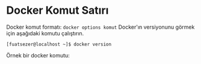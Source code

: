 # Docker Komut Satırı
Docker komut formatı: `docker options komut`
Docker'ın versiyonunu görmek için aşağıdaki komutu çalıştırın.
```console
[fuatsezer@localhost ~]$ docker version
```
Örnek bir docker komutu:
```console

```













